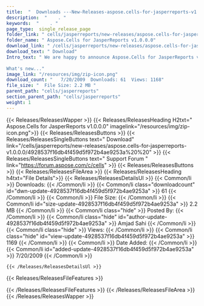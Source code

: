 ```yaml
---
title:  "  Downloads ---New-Releases-aspose.cells-for-jasperreports-v1.0.0.0 . " 
description:  "    . " 
keywords:  "    . " 
page_type:  single_release_page
folder_link: " cells/jasperreports/new-releases/aspose.cells-for-jasperreports-v1.0.0.0/"
folder_name: " Aspose.Cells for JasperReports v1.0.0.0"
download_link: " /cells/jasperreports/new-releases/aspose.cells-for-jasperreports-v1.0.0.0/4928537f16db4f459d5f972b4ae9253a"
download_text: " Download"
Intro_text: " We are happy to announce Aspose.Cells for JasperReports v1.0.0.0!
 
What's new..."
image_link: "/resources/img/zip-icon.png"
download_count: "   7/20/2009  Downloads: 61  Views: 1168"
file_size: "  File Size: 2.2 MB "
parent_path: "cells/jasperreports"
section_parent_path: "cells/jasperreports"
weight: 1
---
```


{{< Releases/ReleasesWapper >}}
  {{< Releases/ReleasesHeading H2txt=" Aspose.Cells for JasperReports v1.0.0.0" imagelink="/resources/img/zip-icon.png">}}
  {{< Releases/ReleasesButtons >}}
    {{< Releases/ReleasesSingleButtons text=" Download" link="/cells/jasperreports/new-releases/aspose.cells-for-jasperreports-v1.0.0.0/4928537f16db4f459d5f972b4ae9253a%20%20" >}}
    {{< Releases/ReleasesSingleButtons text=" Support Forum " link="https://forum.aspose.com/c/cells" >}}
  {{< Releases/ReleasesButtons >}}
  {{< Releases/ReleasesFileArea >}}
    {{< Releases/ReleasesHeading h4txt="File Details">}}
    {{< Releases/ReleasesDetailsUl >}}
            {{< Common/li  >}} Downloads: {{< /Common/li >}} 
      {{< Common/li class="downloadcount" id="dwn-update-4928537f16db4f459d5f972b4ae9253a" >}} 61 {{< /Common/li >}} 
      {{< Common/li  >}} File Size: {{< /Common/li >}} 
      {{< Common/li id="size-update-4928537f16db4f459d5f972b4ae9253a" >}} 2.2 MB {{< /Common/li >}} 
      {{< Common/li  class="hide" >}} Posted By: {{< /Common/li >}} 
      {{< Common/li class="hide" id="author-update-4928537f16db4f459d5f972b4ae9253a" >}} Amjad Sahi {{< /Common/li >}} 
      {{< Common/li class="hide"  >}} Views: {{< /Common/li >}} 
      {{< Common/li class="hide" id="view-update-4928537f16db4f459d5f972b4ae9253a" >}} 1169 {{< /Common/li >}} 
      {{< Common/li  >}} Date Added: {{< /Common/li >}} 
      {{< Common/li id="added-update-4928537f16db4f459d5f972b4ae9253a" >}} 7/20/2009 {{< /Common/li >}} 

    {{< /Releases/ReleasesDetailsUl >}}

  {{< Releases/ReleasesFileFeatures >}}
      
  {{< /Releases/ReleasesFileFeatures >}}
 {{< /Releases/ReleasesFileArea >}}
{{< /Releases/ReleasesWapper >}}


